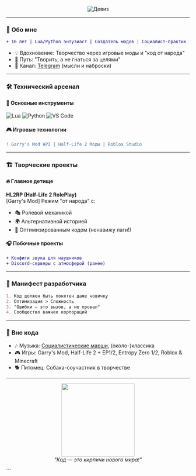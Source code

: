 <p align="center">
  <img src="https://readme-typing-svg.demolab.com?font=Roboto+Slab&size=28&duration=4500&pause=1500&color=FFD700&center=true&vCenter=true&width=500&lines=%D0%A1%D1%82%D1%80%D0%BE%D0%B8%D1%82%D1%8C+%D0%B1%D1%83%D0%B4%D1%83%D1%89%D0%B5%D0%B5+%D0%BC%D1%8B+%D0%BF%D1%80%D0%B8%D1%88%D0%BB%D0%B8!" alt="Девиз" />
</p>

---

### 🚩 **Обо мне**
```diff
+ 16 лет | Lua/Python энтузиаст | Создатель модов | Социалист-практик
```
- 💡 Вдохновение: Творчество через игровые моды и "код от народа"
- 🎯 Путь: "Творить, а не гнаться за целями"
- 📢 Канал: [Telegram](https://t.me/Pifamar_LC) (мысли и наброски)

---

### 🛠 **Технический арсенал**
#### 🧰 Основные инструменты
![Lua](https://img.shields.io/badge/Lua-2C2D72?style=for-the-badge&logo=lua&logoColor=white)
![Python](https://img.shields.io/badge/Python-3776AB?style=for-the-badge&logo=python&logoColor=white)
![VS Code](https://img.shields.io/badge/VS_Code-007ACC?style=for-the-badge&logo=visual-studio-code&logoColor=white)

#### 🎮 Игровые технологии
```diff
! Garry's Mod API | Half-Life 2 Моды | Roblox Studio
```

---

### 🏗 **Творческие проекты**
#### 🔥 Главное детище
**HL2RP (Half-Life 2 RolePlay)**  
[Garry's Mod] Режим "от народа" с:
- 🎭 Ролевой механикой
- 🌍 Альтернативной историей
- 🔧 Оптимизированным кодом (ненавижу лаги!)

#### 🎧 Побочные проекты
```diff
+ Конфиги звука для наушников
+ Discord-серверы с атмосферой (ранее)
```

---

### 📜 **Манифест разработчика**
```markdown
1. Код должен быть понятен даже новичку
2. Оптимизация > Сложность
3. "Ошибки — это вызов, а не провал"
4. Сообщество важнее корпораций
```

---

### 🎵 **Вне кода**
- 🎶 Музыка: [Социалистические марши]([https://example.com](https://youtu.be/twuJRtzyx_E?si=hSdkaU1OXe9HX9-T)), (около-)классика
- 🎮 Игры: Garry's Mod, Half-Life 2 + EP1/2, Entropy Zero 1/2, Roblox & Minecraft
- 🐕 Питомец: Собака-соучастник в творчестве

---

<p align="center">
  <img src="https://raw.githubusercontent.com/Pifamar/Pifamar/main/socialist_gears.png" width="200">  
  <br>
  <em>"Код — это кирпичи нового мира!"</em>
</p>
```
